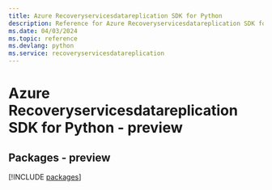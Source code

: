 ```yaml
---
title: Azure Recoveryservicesdatareplication SDK for Python
description: Reference for Azure Recoveryservicesdatareplication SDK for Python
ms.date: 04/03/2024
ms.topic: reference
ms.devlang: python
ms.service: recoveryservicesdatareplication
---
```

# Azure Recoveryservicesdatareplication SDK for Python - preview
## Packages - preview
[!INCLUDE [packages](recoveryservicesdatareplication-index.md)]